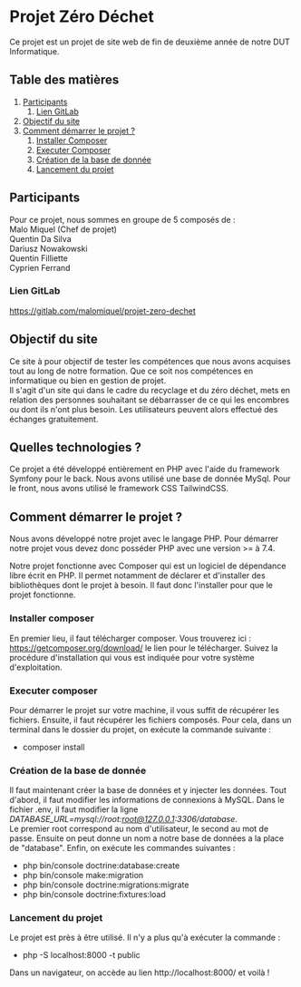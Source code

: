 # Projet Zéro Déchet
Ce projet est un projet de site web de fin de deuxième année de notre DUT Informatique.

## Table des matières
1. [Participants](#participants)
    1.  [Lien GitLab](#gitlab)
2.  [Objectif du site](#objectif)
3.  [Comment démarrer le projet ?](#comment-demarrer)
    1.  [Installer Composer](#composer)
    2.  [Executer Composer](#composer-exec)
    3.  [Création de la base de donnée](#create-db)
    4.  [Lancement du projet](#launch)

## Participants <a name="participants"></a>
Pour ce projet, nous sommes en groupe de 5 composés de :  
Malo Miquel (Chef de projet)  
Quentin Da Silva  
Dariusz Nowakowski  
Quentin Filliette  
Cyprien Ferrand <br>

### Lien GitLab <a name="gitlab"></a>
https://gitlab.com/malomiquel/projet-zero-dechet

## Objectif du site <a name="objectif"></a>
Ce site à pour objectif de tester les compétences que nous avons acquises tout au long de notre
formation. Que ce soit nos compétences en informatique ou bien en gestion de projet.  
Il s'agit d'un site qui dans le cadre du recyclage et du zéro déchet, mets en 
relation des personnes souhaitant se débarrasser de ce qui les encombres ou dont ils
n'ont plus besoin. Les utilisateurs peuvent alors effectué des échanges gratuitement.

## Quelles technologies ?
Ce projet a été développé entièrement en PHP avec l'aide du framework Symfony pour le back.
Nous avons utilisé une base de donnée MySql.
Pour le front, nous avons utilisé le framework CSS TailwindCSS.

## Comment démarrer le projet ? <a name="comment-demarrer"></a>
Nous avons développé notre projet avec le langage PHP. Pour démarrer notre projet vous devez
donc posséder PHP avec une version >= à 7.4.

Notre projet fonctionne avec Composer qui est un logiciel de dépendance libre écrit en PHP.
Il permet notamment de déclarer et d'installer des bibliothèques dont le projet à besoin.
Il faut donc l'installer pour que le projet fonctionne.

### Installer composer <a name="composer"></a>
En premier lieu, il faut télécharger composer. Vous trouverez ici : https://getcomposer.org/download/ 
le lien pour le télécharger. Suivez la procédure d'installation qui vous est indiquée pour votre système d'exploitation.

### Executer composer <a name="composer-exec"></a>
Pour démarrer le projet sur votre machine, il vous suffit de récupérer les fichiers.
Ensuite, il faut récupérer les fichiers composés. Pour cela, dans un terminal dans le dossier du projet, on exécute la commande suivante :
* composer install 

### Création de la base de donnée  <a name="create-db"></a>
Il faut maintenant créer la base de données et y injecter les données. Tout d'abord, il faut modifier les informations de connexions à MySQL. 
Dans le fichier .env, il faut modifier la ligne *DATABASE_URL=mysql://root:root@127.0.0.1:3306/database*.  
Le premier root correspond au nom d'utilisateur, le second au mot de passe. 
Ensuite on peut donne un nom a notre base de données a la place de "database".
Enfin, on exécute les commandes suivantes :
* php bin/console doctrine:database:create
* php bin/console make:migration
* php bin/console doctrine:migrations:migrate
* php bin/console doctrine:fixtures:load

### Lancement du projet <a name="launch"></a>
Le projet est près à être utilisé. Il n'y a plus qu'à exécuter la commande :
* php -S localhost:8000 -t public

Dans un navigateur, on accède au lien http://localhost:8000/ et voilà !

